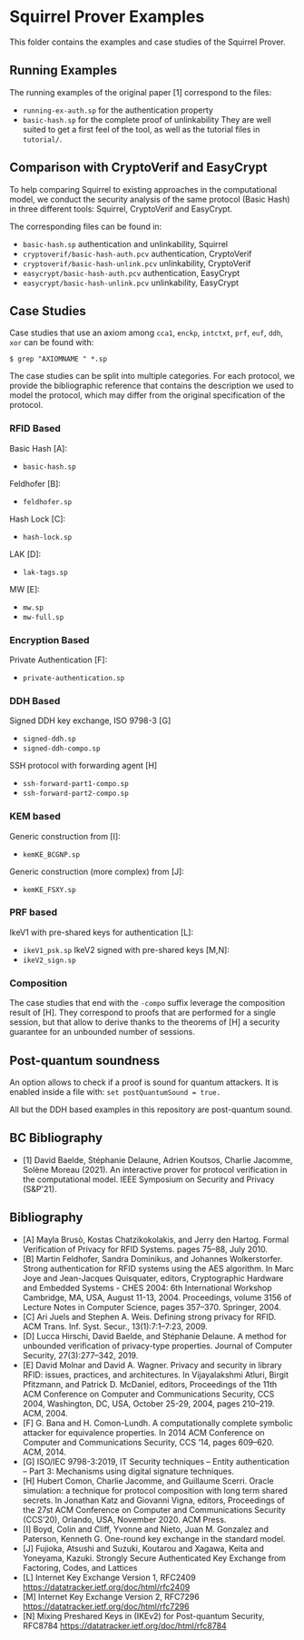 # Squirrel Prover Examples

This folder contains the examples and case studies of the Squirrel Prover.

## Running Examples

The running examples of the original paper [1] correspond to the files:
- `running-ex-auth.sp` for the authentication property
- `basic-hash.sp` for the complete proof of unlinkability
They are well suited to get a first feel of the tool, as well as the tutorial files in `tutorial/`.

## Comparison with CryptoVerif and EasyCrypt
To help comparing Squirrel to existing approaches in the computational model, we conduct the security analysis of the same protocol (Basic Hash) in three different tools: Squirrel, CryptoVerif and EasyCrypt.

The corresponding files can be found in:
- `basic-hash.sp` authentication and unlinkability, Squirrel
- `cryptoverif/basic-hash-auth.pcv` authentication, CryptoVerif
- `cryptoverif/basic-hash-unlink.pcv` unlinkability, CryptoVerif
- `easycrypt/basic-hash-auth.pcv` authentication, EasyCrypt
- `easycrypt/basic-hash-unlink.pcv` unlinkability, EasyCrypt

## Case Studies

Case studies that use an axiom among `cca1`, `enckp`, `intctxt`, `prf`, `euf`, `ddh`, `xor`
can be found with:
```
$ grep "AXIOMNAME " *.sp
```

The case studies can be split into multiple categories.
For each protocol, we provide the
bibliographic reference that contains the description we used to model the
protocol, which may differ from the original specification of the protocol.

### RFID Based

Basic Hash [A]:
- `basic-hash.sp`

Feldhofer [B]:
- `feldhofer.sp`

Hash Lock [C]:
- `hash-lock.sp`

LAK [D]:
- `lak-tags.sp`

MW [E]:
- `mw.sp`
- `mw-full.sp`

### Encryption Based

Private Authentication [F]:
 - `private-authentication.sp`

### DDH Based

Signed DDH key exchange, ISO 9798-3 [G]
 - `signed-ddh.sp`
 - `signed-ddh-compo.sp`

SSH protocol with forwarding agent [H]
 - `ssh-forward-part1-compo.sp`
 - `ssh-forward-part2-compo.sp`

### KEM based

Generic construction from [I]:
 - `kemKE_BCGNP.sp`

Generic construction (more complex) from [J]:
 - `kemKE_FSXY.sp`

### PRF based

IkeV1 with pre-shared keys for authentication [L]:
 - `ikeV1_psk.sp`
 IkeV2 signed with pre-shared keys [M,N]:
 - `ikeV2_sign.sp`

### Composition

The case studies that end with the `-compo` suffix leverage the composition
result of [H]. They correspond to proofs that are performed for a single
session, but that allow to derive thanks to the theorems of [H] a security
guarantee for an unbounded number of sessions.

## Post-quantum soundness

An option allows to check if a proof is sound for quantum attackers. It is enabled inside a file with:
`set postQuantumSound = true.`

All but the DDH based examples in this repository are post-quantum sound.

## BC Bibliography

 - [1] David Baelde, Stéphanie Delaune, Adrien Koutsos, Charlie Jacomme, Solène Moreau (2021). An interactive prover for protocol verification in the computational model. IEEE Symposium on Security and Privacy (S&P'21).

## Bibliography

 - [A] Mayla Brusò, Kostas Chatzikokolakis, and Jerry den Hartog. Formal
Verification of Privacy for RFID Systems. pages 75–88, July 2010.
 - [B] Martin Feldhofer, Sandra Dominikus, and Johannes Wolkerstorfer.
Strong authentication for RFID systems using the AES algorithm. In
Marc Joye and Jean-Jacques Quisquater, editors, Cryptographic
Hardware and Embedded Systems - CHES 2004: 6th International Workshop
Cambridge, MA, USA, August 11-13, 2004. Proceedings, volume 3156
of Lecture Notes in Computer Science, pages 357–370. Springer, 2004.
 - [C] Ari Juels and Stephen A. Weis. Defining strong privacy for RFID. ACM
Trans. Inf. Syst. Secur., 13(1):7:1–7:23, 2009.
 - [D] Lucca Hirschi, David Baelde, and Stéphanie Delaune. A method for
unbounded verification of privacy-type properties. Journal of Computer
Security, 27(3):277–342, 2019.
 - [E] David Molnar and David A. Wagner. Privacy and security in library
RFID: issues, practices, and architectures. In Vijayalakshmi Atluri,
Birgit Pfitzmann, and Patrick D. McDaniel, editors, Proceedings of the
11th ACM Conference on Computer and Communications Security, CCS
2004, Washington, DC, USA, October 25-29, 2004, pages 210–219.
ACM, 2004.
 - [F] G. Bana and H. Comon-Lundh. A computationally complete symbolic
attacker for equivalence properties. In 2014 ACM Conference on
Computer and Communications Security, CCS ’14, pages 609–620.
ACM, 2014.
 - [G] ISO/IEC 9798-3:2019, IT Security techniques – Entity authentication –
Part 3: Mechanisms using digital signature techniques.
 - [H] Hubert Comon, Charlie Jacomme, and Guillaume Scerri. Oracle
simulation: a technique for protocol composition with long term shared secrets.
In Jonathan Katz and Giovanni Vigna, editors, Proceedings of the 27st
ACM Conference on Computer and Communications Security (CCS’20),
Orlando, USA, November 2020. ACM Press.
 - [I] Boyd, Colin and Cliff, Yvonne and Nieto, Juan M. Gonzalez and Paterson, Kenneth G. One-round key exchange in the standard model.
 - [J] Fujioka, Atsushi and Suzuki, Koutarou and Xagawa, Keita and Yoneyama, Kazuki. Strongly Secure Authenticated Key Exchange from Factoring, Codes, and Lattices
 - [L] Internet Key Exchange Version 1, RFC2409 https://datatracker.ietf.org/doc/html/rfc2409
 - [M] Internet Key Exchange Version 2, RFC7296 https://datatracker.ietf.org/doc/html/rfc7296
 - [N] Mixing Preshared Keys in (IKEv2) for Post-quantum Security, RFC8784 https://datatracker.ietf.org/doc/html/rfc8784
